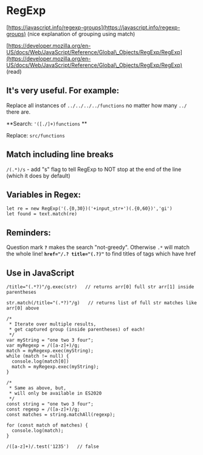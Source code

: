 # RegExp

[https://javascript.info/regexp-groups](https://javascript.info/regexp-groups) (nice explanation of grouping using match)

[https://developer.mozilla.org/en-US/docs/Web/JavaScript/Reference/Global\_Objects/RegExp/RegExp](https://developer.mozilla.org/en-US/docs/Web/JavaScript/Reference/Global\_Objects/RegExp/RegExp) (read)

## It's very useful. For example:

Replace all instances of `../../../../functions` no matter how many `../` there are.

**Search: `'([./]+)functions` **

Replace: `src/functions`

## Match including line breaks

`/(.*)/s` - add "s" flag to tell RegExp to NOT stop at the end of the line (which it does by default)&#x20;

## Variables in Regex:

```
let re = new RegExp('(.{0,30})('+input_str+')(.{0,60})','gi')
let found = text.match(re)
```

## Reminders:

Question mark **`?`** makes the search "not-greedy". Otherwise `.*` will match the whole line! **`href="/.? title="(.?)"`**  to find titles of tags which have href

## Use in JavaScript

```
/title="(.*?)"/g.exec(str)   // returns arr[0] full str arr[1] inside parentheses
```

```
str.match(/title="(.*?)"/g)   // returns list of full str matches like arr[0] above
```

```
/*
 * Iterate over multiple results,
 * get captured group (inside parentheses) of each!
 */
var myString = "one two 3 four";
var myRegexp = /([a-z]+)/g;
match = myRegexp.exec(myString);
while (match != null) {
  console.log(match[0])
  match = myRegexp.exec(myString);
}
```

```
/*
 * Same as above, but,
 * will only be available in ES2020
 */
const string = "one two 3 four";
const regexp = /([a-z]+)/g;
const matches = string.matchAll(regexp);

for (const match of matches) {
  console.log(match);
}
```

```
/([a-z]+)/.test('1235')   // false
```
